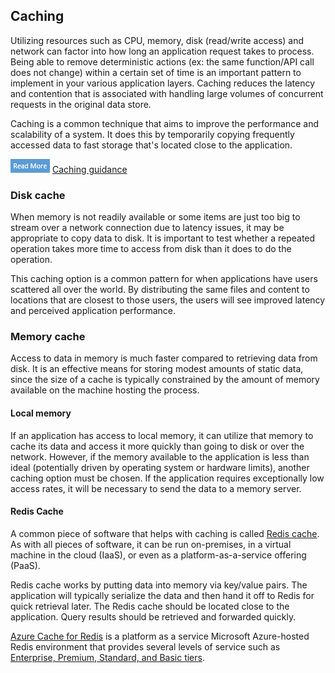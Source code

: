 ## Caching

Utilizing resources such as CPU, memory, disk (read/write access) and network can factor into how long an application request takes to process. Being able to remove deterministic actions (ex: the same function/API call does not change) within a certain set of time is an important pattern to implement in your various application layers. Caching reduces the latency and contention that is associated with handling large volumes of concurrent requests in the original data store.

Caching is a common technique that aims to improve the performance and scalability of a system. It does this by temporarily copying frequently accessed data to fast storage that's located close to the application.

![Read more icon](media/read-more.png "Read more")  [Caching guidance](https://learn.microsoft.com/azure/architecture/best-practices/caching)

### Disk cache

When memory is not readily available or some items are just too big to stream over a network connection due to latency issues, it may be appropriate to copy data to disk. It is important to test whether a repeated operation takes more time to access from disk than it does to do the operation.

This caching option is a common pattern for when applications have users scattered all over the world. By distributing the same files and content to locations that are closest to those users, the users will see improved latency and perceived application performance.

### Memory cache

Access to data in memory is much faster compared to retrieving data from disk. It is an effective means for storing modest amounts of static data, since the size of a cache is typically constrained by the amount of memory available on the machine hosting the process.

#### Local memory

If an application has access to local memory, it can utilize that memory to cache its data and access it more quickly than going to disk or over the network. However, if the memory available to the application is less than ideal (potentially driven by operating system or hardware limits), another caching option must be chosen. If the application requires exceptionally low access rates, it will be necessary to send the data to a memory server.

#### Redis Cache

A common piece of software that helps with caching is called [Redis cache](https://redis.io/). As with all pieces of software, it can be run on-premises, in a virtual machine in the cloud (IaaS), or even as a platform-as-a-service offering (PaaS).

Redis cache works by putting data into memory via key/value pairs. The application will typically serialize the data and then hand it off to Redis for quick retrieval later. The Redis cache should be located close to the application. Query results should be retrieved and forwarded quickly.

[Azure Cache for Redis](https://learn.microsoft.com/azure/azure-cache-for-redis/cache-overview) is a platform as a service Microsoft Azure-hosted Redis environment that provides several levels of service such as [Enterprise, Premium, Standard, and Basic tiers](https://azure.microsoft.com/pricing/details/cache/).
